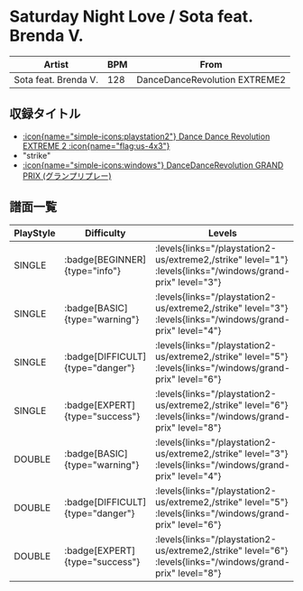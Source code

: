 # Saturday Night Love / Sota feat. Brenda V.

|Artist|BPM|From|
|------|---|----|
|Sota feat. Brenda V.|128|DanceDanceRevolution EXTREME2|

## 収録タイトル

- [:icon{name="simple-icons:playstation2"} Dance Dance Revolution EXTREME 2 :icon{name="flag:us-4x3"}](/playstation2-us/extreme2)
- "strike"
- [:icon{name="simple-icons:windows"} DanceDanceRevolution GRAND PRIX (グランプリプレー)](/windows/grand-prix)

## 譜面一覧

|PlayStyle|Difficulty|Levels|Notes|Movie|
|---------|----------|------|-----|-----|
|SINGLE| :badge[BEGINNER]{type="info"}| :levels{links="/playstation2-us/extreme2,/strike" level="1"} :levels{links="/windows/grand-prix" level="3"}|81/0||
|SINGLE| :badge[BASIC]{type="warning"}| :levels{links="/playstation2-us/extreme2,/strike" level="3"} :levels{links="/windows/grand-prix" level="4"}|111/22||
|SINGLE| :badge[DIFFICULT]{type="danger"}| :levels{links="/playstation2-us/extreme2,/strike" level="5"} :levels{links="/windows/grand-prix" level="6"}|181/38||
|SINGLE| :badge[EXPERT]{type="success"}| :levels{links="/playstation2-us/extreme2,/strike" level="6"} :levels{links="/windows/grand-prix" level="8"}|214/42||
|DOUBLE| :badge[BASIC]{type="warning"}| :levels{links="/playstation2-us/extreme2,/strike" level="3"} :levels{links="/windows/grand-prix" level="4"}|117/5||
|DOUBLE| :badge[DIFFICULT]{type="danger"}| :levels{links="/playstation2-us/extreme2,/strike" level="5"} :levels{links="/windows/grand-prix" level="6"}|179/7||
|DOUBLE| :badge[EXPERT]{type="success"}| :levels{links="/playstation2-us/extreme2,/strike" level="6"} :levels{links="/windows/grand-prix" level="8"}|220/7||
